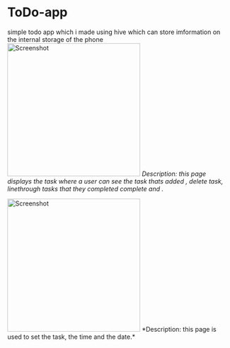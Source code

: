 # ToDo-app

simple todo app which i made using hive which can store imformation on the internal storage of the phone
<img src="https://github.com/yosephyonas/minimal-todo-app/assets/101545038/5c2b649c-ec8f-4913-9edb-402591e03132" alt="Screenshot" width="300">
*Description: this page displays the task where a user can see the task thats added , delete task,  linethrough tasks that they completed complete and .*

<img src="https://github.com/yosephyonas/minimal-todo-app/assets/101545038/4b347034-1bc0-4516-94a9-eb886250ab2c" alt="Screenshot" width="300">
*Description: this page is used to set the task, the time and the date.*
